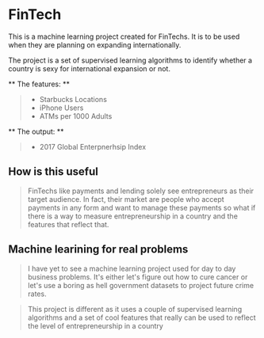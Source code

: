 
# FinTech

This is a machine learning project created for FinTechs. It is to be used when they are planning on expanding internationally.

The project is a set of supervised learning algorithms to identify whether a country is sexy for international expansion or not.

** The features: ** 

> - Starbucks Locations 
> - iPhone Users 
> - ATMs per 1000 Adults

** The output: ** 

> - 2017 Global Enterpnerhsip Index

## How is this useful

> FinTechs like payments and lending solely see entrepreneurs as their target audience. In fact, their market are people who accept payments in any form and want to manage these payments so what if there is a way to measure entrepreneurship in a country and the features that reflect that.

## Machine learining for real problems

> I have yet to see a machine learning project used for day to day business problems. It's either let's figure out how to cure cancer or let's use a boring as hell government datasets to project future crime rates.

> This project is different as it uses a couple of supervised learning algorithms and a set of cool features that really can be used to reflect the level of entrepreneurship in a country 



